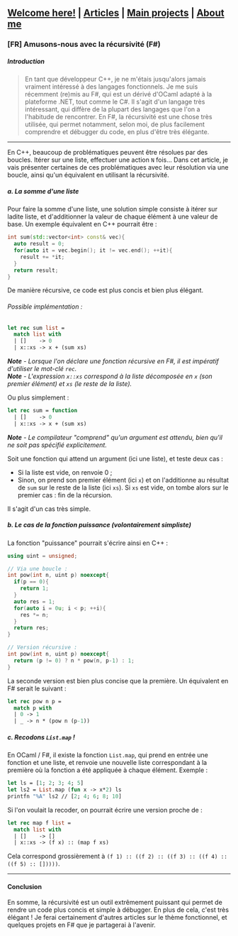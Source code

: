 ## [Welcome here!](https://vpenando.github.io) | [Articles](https://vpenando.github.io/articles.html) | [Main projects](https://vpenando.github.io/projects.html) | [About me](https://vpenando.github.io/about.html)

### [FR] Amusons-nous avec la récursivité (F#)

##### Introduction
> En tant que développeur C++, je ne m'étais jusqu'alors jamais vraiment intéressé à des langages fonctionnels. Je me suis récemment (re)mis au F#, qui est un dérivé d'OCaml adapté à la plateforme .NET, tout comme le C#. Il s'agit d'un langage très intéressant, qui diffère de la plupart des langages que l'on a l'habitude de rencontrer. En F#, la récursivité est une chose très utilisée, qui permet notamment, selon moi, de plus facilement comprendre et débugger du code, en plus d'être très élégante.

---

En C++, beaucoup de problématiques peuvent être résolues par des boucles. Itérer sur une liste, effectuer une action `N` fois... Dans cet article, je vais présenter certaines de ces problématiques avec leur résolution via une boucle, ainsi qu'un équivalent en utilisant la récursivité.

##### a. La somme d'une liste
Pour faire la somme d'une liste, une solution simple consiste à itérer sur ladite liste, et d'additionner la valeur de chaque élément à une valeur de base.
Un exemple équivalent en C++ pourrait être :
```cpp
int sum(std::vector<int> const& vec){
  auto result = 0;
  for(auto it = vec.begin(); it != vec.end(); ++it){
    result += *it;
  }
  return result;
}
```
De manière récursive, ce code est plus concis et bien plus élégant.
###### Possible implémentation :
```ml
let rec sum list =
  match list with
  | []    -> 0
  | x::xs -> x + (sum xs)
```
***Note*** - *Lorsque l'on déclare une fonction récursive en F#, il est impératif d'utiliser le mot-clé `rec`.* <br />
***Note*** - *L'expression `x::xs` correspond à la liste décomposée en `x` (son premier élément) et `xs` (le reste de la liste).*

Ou plus simplement :
```ml
let rec sum = function
  | []    -> 0
  | x::xs -> x + (sum xs)
```
***Note*** - *Le compilateur "comprend" qu'un argument est attendu, bien qu'il ne soit pas spécifié explicitement.*

Soit une fonction qui attend un argument (ici une liste), et teste deux cas :
* Si la liste est vide, on renvoie 0 ;
* Sinon, on prend son premier élément (ici `x`) et on l'additionne au résultat de `sum` sur le reste de la liste (ici `xs`). Si `xs` est vide, on tombe alors sur le premier cas : fin de la récursion.

Il s'agit d'un cas très simple.

##### b. Le cas de la fonction puissance  (volontairement simpliste)
La fonction "puissance" pourrait s'écrire ainsi en C++ :
```cpp
using uint = unsigned;

// Via une boucle :
int pow(int n, uint p) noexcept{
  if(p == 0){
    return 1;
  }
  auto res = 1;
  for(auto i = 0u; i < p; ++i){
    res *= n;
  }
  return res;
}

// Version récursive :
int pow(int n, uint p) noexcept{
  return (p != 0) ? n * pow(n, p-1) : 1;
}
```
La seconde version est bien plus concise que la première. Un équivalent en F# serait le suivant :
```ml
let rec pow n p =
  match p with
  | 0 -> 1
  | _ -> n * (pow n (p-1))
```

##### c. Recodons `List.map` !
En OCaml / F#, il existe la fonction `List.map`, qui prend en entrée une fonction et une liste, et renvoie une nouvelle liste correspondant à la première où la fonction a été appliquée à chaque élément. Exemple :
```ml
let ls = [1; 2; 3; 4; 5]
let ls2 = List.map (fun x -> x*2) ls
printfn "%A" ls2 // [2; 4; 6; 8; 10]
```

Si l'on voulait la recoder, on pourrait écrire une version proche de :
```ml
let rec map f list =
  match list with
  | []    -> []
  | x::xs -> (f x) :: (map f xs)
```

Cela correspond grossièrement à `(f 1) :: ((f 2) :: ((f 3) :: ((f 4) :: ((f 5) :: []))))`.

---
#### Conclusion
En somme, la récursivité est un outil extrêmement puissant qui permet de rendre un code plus concis et simple à débugger. En plus de cela, c'est très élégant !
Je ferai certainement d'autres articles sur le thème fonctionnel, et quelques projets en F# que je partagerai à l'avenir.
